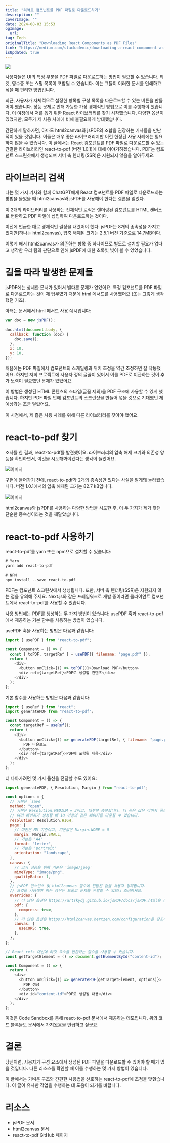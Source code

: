 ```yaml
---
title: "리액트 컴포넌트를 PDF 파일로 다운로드하기"
description: ""
coverImage: ""
date: 2024-08-03 15:53
ogImage: 
  url: 
tag: Tech
originalTitle: "Downloading React Components as PDF Files"
link: "https://medium.com/stackademic/downloading-a-react-component-as-pdf-12021aaf0ccc"
isUpdated: true
---
```






<img src="/assets/img/DownloadingReactComponentsasPDFFiles_0.png" />

사용자들은 UI의 특정 부분을 PDF 파일로 다운로드하는 방법이 필요할 수 있습니다. 티켓, 영수증 또는 쇼핑 목록이 포함될 수 있습니다. 이는 그들이 이러한 문서를 인쇄하고 싶을 때 편리한 방법입니다.

최근, 사용자가 자체적으로 설정한 항목별 구성 목록을 다운로드할 수 있는 버튼을 만들어야 했습니다. 성능 문제로 인해 가능한 가장 경제적인 방법으로 이를 수행해야 했습니다. 이 여정에서 저를 돕기 위한 React 라이브러리를 찾기 시작했습니다. 다양한 옵션이 있었지만, 모두가 제 사용 사례에 비해 불필요하게 방대했습니다.

간단하게 말하자면, 아마도 html2canvas와 jsPDF의 조합을 권장하는 기사들을 만난 적이 있을 것입니다. 이들은 매우 좋은 라이브러리지만 이런 한정된 사용 사례에는 필요하지 않을 수 있습니다. 이 글에서는 React 컴포넌트를 PDF 파일로 다운로드할 수 있는 간결한 라이브러리인 react-to-pdf (버전 1.0.1)에 대해 이야기하겠습니다. PDF는 컴포넌트 스크린샷에서 생성되며 서버 측 렌더링(SSR)은 지원되지 않음을 알아두세요.

<div class="content-ad"></div>

# 라이브러리 검색

나는 몇 가지 기사와 함께 ChatGPT에게 React 컴포넌트를 PDF 파일로 다운로드하는 방법을 물었을 때 html2canvas와 jsPDF를 사용해야 한다는 결론을 얻었다.

이 2개의 라이브러리를 사용하는 전체적인 로직은 렌더링된 컴포넌트를 HTML 캔버스로 변환하고 PDF 파일에 삽입하여 다운로드하는 것이다.

이전에 언급한 대로 경제적인 결정을 내렸어야 했다. jsPDF는 8개의 종속성을 가지고 있지만(하나는 html2canvas), 압축 해제된 크기는 2.5.1 버전 기준으로 14.7MB이다.

<div class="content-ad"></div>

이렇게 해서 html2canvas가 의존하는 항목 중 하나이므로 별도로 설치할 필요가 없다고 생각한 우리 팀의 판단으로 인해 jsPDF에 대한 초록빛 빛이 볼 수 있었습니다.

# 길을 따라 발생한 문제들

<div class="content-ad"></div>

jsPDF에는 상세한 문서가 있어서 별다른 문제가 없었어요. 특정 컴포넌트를 PDF 파일로 다운로드하는 것이 제 업무였기 때문에 html 메서드를 사용했어요 (또는 그렇게 생각했던 거죠).

아래는 문서에서 html 메서드 사용 예시입니다:

```js
var doc = new jsPDF();

doc.html(document.body, {
  callback: function (doc) {
    doc.save();
  },
  x: 10,
  y: 10,
});
```

처음에는 PDF 파일에서 컴포넌트의 스케일링과 위치 조정을 약간 조정하면 잘 작동했어요. 하지만 저희 프로젝트에 사용자 정의 글꼴이 있어서 이를 PDF로 이관하는 것이 추가 노력이 필요했던 문제가 있었어요.

<div class="content-ad"></div>

이 방법은 생성된 HTML 콘텐츠의 스타일(글꼴 제외)을 PDF 구조에 사용할 수 있게 했습니다. 하지만 PDF 파일 안에 컴포넌트의 스크린샷을 만들어 넣을 것으로 기대했던 제 예상과는 조금 달랐어요.

이 시점에서, 제 좁은 사용 사례를 위해 다른 라이브러리를 찾아야 했어요.

# react-to-pdf 찾기

조사를 한 결과, react-to-pdf를 발견했어요. 라이브러리의 압축 해제 크기와 의존성 양 등을 확인하면서, 이것을 시도해봐야겠다는 생각이 들었어요.

<div class="content-ad"></div>

![이미지](/assets/img/DownloadingReactComponentsasPDFFiles_3.png)

구현에 들어가기 전에, react-to-pdf가 2개의 종속성만 있다는 사실을 알게돼 놀라웠습니다. 버전 1.0.1에서의 압축 해제된 크기는 82.7 kB입니다.

![이미지](/assets/img/DownloadingReactComponentsasPDFFiles_4.png)

html2canvas와 jsPDF를 사용하는 다양한 방법을 시도한 후, 이 두 가지가 제가 찾던 단순한 종속성이라는 것을 깨달았습니다.

<div class="content-ad"></div>

# react-to-pdf 사용하기

react-to-pdf를 yarn 또는 npm으로 설치할 수 있습니다:

```js
# Yarn
yarn add react-to-pdf

# NPM
npm install --save react-to-pdf
```

PDF는 컴포넌트 스크린샷에서 생성됩니다. 또한, 서버 측 렌더링(SSR)은 지원되지 않는 점을 유의해 주세요. Next.js와 같은 프레임워크로 개발 중이라면 클라이언트 컴포넌트에서 react-to-pdf를 사용할 수 있습니다.

<div class="content-ad"></div>

사용 방법에는 PDF를 생성하는 두 가지 방법이 있습니다: usePDF 훅과 react-to-pdf에서 제공하는 기본 함수를 사용하는 방법이 있습니다.

usePDF 훅을 사용하는 방법은 다음과 같습니다:

```js
import { usePDF } from "react-to-pdf";

const Component = () => {
  const { toPDF, targetRef } = usePDF({ filename: "page.pdf" });
  return (
    <div>
      <button onClick={() => toPDF()}>Download PDF</button>
      <div ref={targetRef}>PDF로 생성할 컨텐츠</div>
    </div>
  );
};
```

기본 함수를 사용하는 방법은 다음과 같습니다:

<div class="content-ad"></div>

```js
import { useRef } from "react";
import generatePDF from "react-to-pdf";

const Component = () => {
  const targetRef = useRef();
  return (
    <div>
      <button onClick={() => generatePDF(targetRef, { filename: "page.pdf" })}>
        PDF 다운로드
      </button>
      <div ref={targetRef}>PDF에 포함될 내용</div>
    </div>
  );
};
```

더 나아가려면 몇 가지 옵션을 전달할 수도 있어요:

```js
import generatePDF, { Resolution, Margin } from "react-to-pdf";

const options = {
  // 기본은 `save`
  method: "open",
  // 기본은 Resolution.MEDIUM = 3이고, 대부분 충분합니다. 더 높은 값은 이미지 품질을 높이지만 PDF 크기도 늘어나므로 주의하세요.
  // 여러 페이지가 생성될 때 10 이상의 값은 페이지를 다운될 수 있습니다.
  resolution: Resolution.HIGH,
  page: {
    // 마진은 MM 기준이고, 기본값은 Margin.NONE = 0
    margin: Margin.SMALL,
    // 기본은 'A4'
    format: "letter",
    // 기본은 'portrait'
    orientation: "landscape",
  },
  canvas: {
    // 크기 성능을 위해 기본은 'image/jpeg'
    mimeType: "image/png",
    qualityRatio: 1,
  },
  // jsPDF 인스턴스 및 html2canvas 함수에 전달된 값을 사용자 정의합니다.
  // 요것을 사용해야 하는 경우는 드물고 문제를 유발할 수 있으니 조심하세요.
  overrides: {
    // 더 많은 옵션은 https://artskydj.github.io/jsPDF/docs/jsPDF.html을 참조하세요.
    pdf: {
      compress: true,
    },
    // 더 많은 옵션은 https://html2canvas.hertzen.com/configuration을 참조하세요.
    canvas: {
      useCORS: true,
    },
  },
};

// React refs 대신에 타깃 요소를 반환하는 함수를 사용할 수 있습니다.
const getTargetElement = () => document.getElementById("content-id");

const Component = () => {
  return (
    <div>
      <button onClick={() => generatePDF(getTargetElement, options)}>
        PDF 생성
      </button>
      <div id="content-id">PDF로 생성될 내용</div>
    </div>
  );
};
```

이것은 Code Sandbox를 통해 react-to-pdf 문서에서 제공하는 데모입니다. 위의 코드 블록들도 문서에서 가져왔음을 언급하고 싶군요.

<div class="content-ad"></div>

# 결론

당신처럼, 사용자가 구성 요소에서 생성된 PDF 파일을 다운로드할 수 있어야 할 때가 있을 것입니다. 다른 리소스를 확인할 때 이를 수행하는 몇 가지 방법이 있습니다.

이 글에서는 가벼운 구조와 간편한 사용법을 선호하는 react-to-pdf에 초점을 맞췄습니다. 이 글이 유사한 작업을 수행하는 데 도움이 되기를 바랍니다.

# 리소스

<div class="content-ad"></div>

- jsPDF 문서
- html2canvas 문서
- react-to-pdf GitHub 페이지
